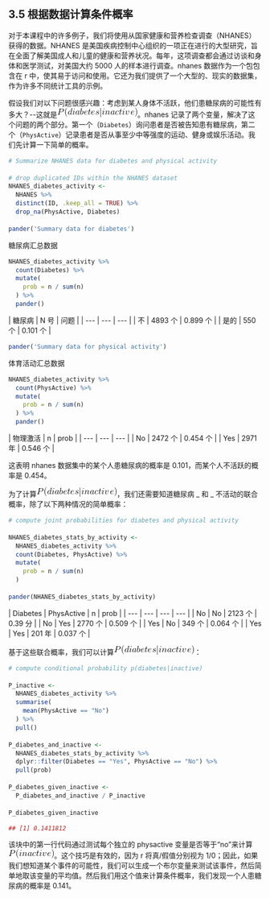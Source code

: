 ## 3.5 根据数据计算条件概率

对于本课程中的许多例子，我们将使用从国家健康和营养检查调查（NHANES）获得的数据。NHANES 是美国疾病控制中心组织的一项正在进行的大型研究，旨在全面了解美国成人和儿童的健康和营养状况。每年，这项调查都会通过访谈和身体和医学测试，对美国大约 5000 人的样本进行调查。nhanes 数据作为一个包包含在 r 中，使其易于访问和使用。它还为我们提供了一个大型的、现实的数据集，作为许多不同统计工具的示例。

假设我们对以下问题很感兴趣：考虑到某人身体不活跃，他们患糖尿病的可能性有多大？--这就是![](img/49b313eeffd936da193774795c88ae98.jpg)。nhanes 记录了两个变量，解决了这个问题的两个部分。第一个（`Diabetes`）询问患者是否被告知患有糖尿病，第二个（`PhysActive`）记录患者是否从事至少中等强度的运动、健身或娱乐活动。我们先计算一下简单的概率。

```r
# Summarize NHANES data for diabetes and physical activity

# drop duplicated IDs within the NHANES dataset
NHANES_diabetes_activity <- 
  NHANES %>% 
  distinct(ID, .keep_all = TRUE) %>% 
  drop_na(PhysActive, Diabetes)

pander('Summary data for diabetes')
```

糖尿病汇总数据

```r
NHANES_diabetes_activity %>%
  count(Diabetes) %>% 
  mutate(
    prob = n / sum(n)
  ) %>% 
  pander()
```

<colgroup><col style="width: 15%"> <col style="width: 9%"> <col style="width: 9%"></colgroup> 
| 糖尿病 | N 号 | 问题 |
| --- | --- | --- |
| 不 | 4893 个 | 0.899 个 |
| 是的 | 550 个 | 0.101 个 |

```r
pander('Summary data for physical activity')
```

体育活动汇总数据

```r
NHANES_diabetes_activity %>%
  count(PhysActive) %>%
  mutate(
    prob = n / sum(n)
  ) %>% 
  pander()
```

<colgroup><col style="width: 18%"> <col style="width: 9%"> <col style="width: 9%"></colgroup> 
| 物理激活 | n | prob |
| --- | --- | --- |
| No | 2472 个 | 0.454 个 |
| Yes | 2971 年 | 0.546 个 |

这表明 nhanes 数据集中的某个人患糖尿病的概率是 0.101，而某个人不活跃的概率是 0.454。

为了计算![](img/49b313eeffd936da193774795c88ae98.jpg)，我们还需要知道糖尿病 _ 和 _ 不活动的联合概率，除了以下两种情况的简单概率：

```r
# compute joint probabilities for diabetes and physical activity

NHANES_diabetes_stats_by_activity <- 
  NHANES_diabetes_activity %>% 
  count(Diabetes, PhysActive) %>% 
  mutate(
    prob = n / sum(n)
  ) 

pander(NHANES_diabetes_stats_by_activity)
```

<colgroup><col style="width: 15%"> <col style="width: 18%"> <col style="width: 9%"> <col style="width: 9%"></colgroup> 
| Diabetes | PhysActive | n | prob |
| --- | --- | --- | --- |
| No | No | 2123 个 | 0.39 分 |
| No | Yes | 2770 个 | 0.509 个 |
| Yes | No | 349 个 | 0.064 个 |
| Yes | Yes | 201 年 | 0.037 个 |

基于这些联合概率，我们可以计算![](img/49b313eeffd936da193774795c88ae98.jpg)：

```r
# compute conditional probability p(diabetes|inactive)

P_inactive <- 
  NHANES_diabetes_activity %>% 
  summarise(
    mean(PhysActive == "No")
  ) %>% 
  pull()

P_diabetes_and_inactive <-
  NHANES_diabetes_stats_by_activity %>% 
  dplyr::filter(Diabetes == "Yes", PhysActive == "No") %>% 
  pull(prob)

P_diabetes_given_inactive <-
  P_diabetes_and_inactive / P_inactive

P_diabetes_given_inactive
```

```r
## [1] 0.1411812
```

该块中的第一行代码通过测试每个独立的 physactive 变量是否等于“no”来计算![](img/1f17fd694a3be72e2afad017324c7c69.jpg)。这个技巧是有效的，因为 r 将真/假值分别视为 1/0；因此，如果我们想知道某个事件的可能性，我们可以生成一个布尔变量来测试该事件，然后简单地取该变量的平均值。然后我们用这个值来计算条件概率，我们发现一个人患糖尿病的概率是 0.141。